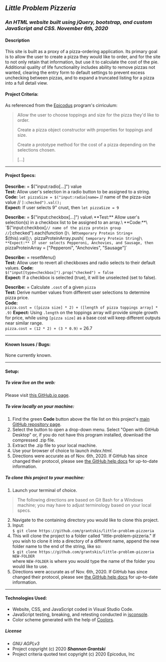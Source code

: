 ## _Little Problem Pizzeria_  

### _An HTML website built using jQuery, bootstrap, and custom JavaScript and CSS. November 6th, 2020_  

#### Description  

This site is built as a proxy of a pizza-ordering application. Its primary goal is to allow the user to create a pizza they would like to order, and for the site to not only retain that information, but use it to calculate the cost of the pie. Additional quality of life functionality includes ability to remove pizzas not wanted, clearing the entry form to default settings to prevent excess unchecking between pizzas, and to expand a truncated listing for a pizza into a full detail view. 

#### Project Criteria:  

As referenced from the [Epicodus](https://epicodus.com) program's cirriculum:  

> Allow the user to choose toppings and size for the pizza they'd like to order.  
> 
> Create a pizza object constructor with properties for toppings and size.
> 
> Create a prototype method for the cost of a pizza depending on the selections chosen. 
> 
> \[...\]
> 
>  

-------------------------------

#### Project Specs:  

**Describe:** = $("input:radio[...]") value\
**Test:** Allow user's selection in a radio button to be assigned to a string.\
**Code:** `let pizzaSize = $("input:radio[name=` // name of the pizza-size value // `]:checked").val();`\
**Expect:** If user selects 9" crust, then `let pizzaSize = 9`

**Describe:** = $("input:checkbox[...]") value\
**Test:** Allow user's selection(s) in a checkbox list to be assigned to an array.\
**Code:**\
`$("input:checkbox[` // name of the pizza protein group // `]:checked").each(function ()`\
`let` temporary Protein String `= $(this).val();`\
`pizzaProteinArray.push(` temporary Protein String`)`\
**Expect:** If user selects Pepperoni, Anchovies, and Sausage, then `pizzaProteinArray = ["Pepperoni", "Anchovies", "Sausage"]`

**Describe:** = resetMenu()\
**Test:** Allow user to revert all checkboxes and radio selects to their default values.
**Code:**\
`$("input[type=checkbox]").prop("checked") = false`\
**Expect:** If a checkbox is selected (true), it will be unselected (set to false).

**Describe:** = Calculate `.cost` of a given `pizza`\
**Test:** Derive number values from different user selections to determine pizza price.\
**Code:**\
`pizza.cost = ([pizza size] * 2) + ([length of pizza toppings array] * .9)`
**Expect:** Using `.length` on the toppings array will provide simple growth for price, while using `[pizza size]` as a base cost will keep different outputs near similar range.\
`pizza.cost = (12 * 2) + (3 * 0.9)` = 26.7

------------------------------

#### Known Issues / Bugs:    
None currently known.

-------------------------------

#### Setup:  
##### To view live on the web:  
Please visit [this GitHub.io page](https://grantskis.github.io/little-problem-pizzeria ).

##### To view locally on your machine:  
1. Find the green **Code** button above the file list on this project's [main GitHub repository page](https://grantskis.github.io/little-problem-pizzeria ).
2. Select the button to open a drop-down menu. Select "Open with GitHub Desktop" or, if you do not have this program installed, download the compressed .zip file.
3. Extract the .zip file to your local machine.
4. Use your browser of choice to launch _index.html_.
5. Directions were accurate as of Nov. 6th, 2020. If GitHub has since changed their protocol, please see [the GitHub help docs](https://docs.github.com/en) for up-to-date information.

##### To clone this project to your machine:  
1. Launch your terminal of choice. 

> The following directions are based on Git Bash for a Windows machine; you may have to adjust terminology based on your local specs.

2. Navigate to the containing directory you would like to clone this project.
3. Input:\
`$ git clone https://github.com/grantskis/little-problem-pizzeria `
4. This will clone the project to a folder called "little-problem-pizzeria." If you wish to clone it into a directory of a different name, append the new folder name to the end of the string, like so:\
`$ git clone https://github.com/grantskis/little-problem-pizzeria NEW-FOLDER`\
where `NEW-FOLDER` is where you would type the name of the folder you would like to use.  
5. Directions were accurate as of Nov. 6th, 2020. If GitHub has since changed their protocol, please see [the GitHub help docs](https://docs.github.com/en) for up-to-date information.

-------------------------------

#### Technologies Used:  
- Website, CSS, and JavaScript coded in Visual Studio Code.  
- JavaScript testing, breaking, and retesting conducted in [jsconsole](https://jsconsole.com/).  
- Color scheme generated with the help of [Coolors](https://coolors.co/).

##### License
- _GNU AGPLv3_  
- Project copyright (c) 2020 **_Shannon Grantski_**  
- Project criteria quoted text copyright (c) 2020 Epicodus, Inc  